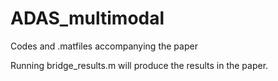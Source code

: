 # ADAS_multimodal
Codes and .matfiles accompanying the paper

Running bridge_results.m will produce the results in the paper.
